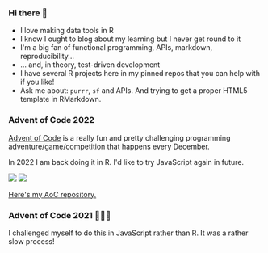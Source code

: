 ### Hi there 👋

<!--
<img src="https://user-images.githubusercontent.com/1819920/145449130-90bf3e24-8498-4cb3-8134-790502888ad2.jpg" alt="my profile photo" width=256 height=256 />
-->


<!--
**francisbarton/francisbarton** is a ✨ _special_ ✨ repository because its `README.md` (this file) appears on your GitHub profile.

Here are some ideas to get you started:

- 🔭 I’m currently working on ...
- 🌱 I’m currently learning ...
- 👯 I’m looking to collaborate on ...
- 🤔 I’m looking for help with ...
- 💬 Ask me about ...
- 📫 How to reach me: ...
- 😄 Pronouns: ...
- ⚡ Fun fact: ...
-->

- I love making data tools in R
- I know I ought to blog about my learning but I never get round to it
- I'm a big fan of functional programming, APIs, markdown, reproducibility...
- ... and, in theory, test-driven development
- I have several R projects here in my pinned repos that you can help with if you like!
- Ask me about: `purrr`, `sf` and APIs. And trying to get a proper HTML5 template in RMarkdown.

### Advent of Code 2022

[Advent of Code](https://adventofcode.com) is a really fun and pretty challenging programming adventure/game/competition that happens every December.

In 2022 I am back doing it in R. I'd like to try JavaScript again in future.

![](https://img.shields.io/badge/day%20📅-22-blue) ![](https://img.shields.io/badge/stars%20⭐-18-yellow)

[Here's my AoC repository.](https://github.com/francisbarton/adventofcode)

### Advent of Code 2021 👨🏼‍💻

I challenged myself to do this in JavaScript rather than R. It was a rather slow process!
